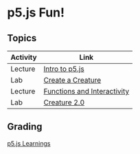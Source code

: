 # p5.js Fun!

## Topics

| Activity     | Link
|--------------|---------------------------
| Lecture      | [Intro to p5.js](intro_to_p5js.pdf)
| Lab          | [Create a Creature](creature.pdf)
| Lecture      | [Functions and Interactivity](functions_interactivity.pdf)
| Lab          | [Creature 2.0](creatureV2.pdf)


## Grading
[p5.js Learnings](Learnings_p5js.pdf)
